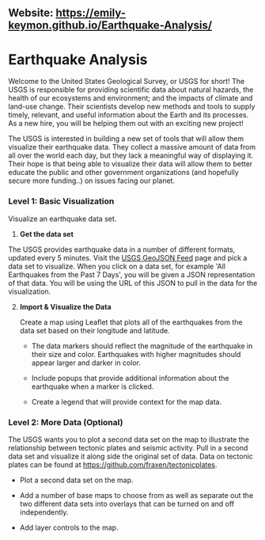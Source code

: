 ## Website:   https://emily-keymon.github.io/Earthquake-Analysis/

# Earthquake Analysis

Welcome to the United States Geological Survey, or USGS for short! The USGS is responsible for providing scientific data about natural hazards, the health of our ecosystems and environment; and the impacts of climate and land-use change. Their scientists develop new methods and tools to supply timely, relevant, and useful information about the Earth and its processes. As a new hire, you will be helping them out with an exciting new project!

The USGS is interested in building a new set of tools that will allow them visualize their earthquake data. They collect a massive amount of data from all over the world each day, but they lack a meaningful way of displaying it. Their hope is that being able to visualize their data will allow them to better educate the public and other government organizations (and hopefully secure more funding..) on issues facing our planet.


### Level 1: Basic Visualization
Visualize an earthquake data set.

1. **Get the data set**

 The USGS provides earthquake data in a number of different formats, updated every 5 minutes. Visit the [USGS GeoJSON Feed](http://earthquake.usgs.gov/earthquakes/feed/v1.0/geojson.php) page and pick a data set to visualize. When you click on a data set, for example 'All Earthquakes from the Past 7 Days', you will be given a JSON representation of that data. You will be using the URL of this JSON to pull in the data for the visualization.


2. **Import & Visualize the Data**

   Create a map using Leaflet that plots all of the earthquakes from the data set based on their longitude and latitude.

   * The data markers should reflect the magnitude of the earthquake in their size and color. Earthquakes with higher magnitudes should appear larger and darker in color.

   * Include popups that provide additional information about the earthquake when a marker is clicked.

   * Create a legend that will provide context for the map data.


### Level 2: More Data (Optional)

The USGS wants you to plot a second data set on the map to illustrate the relationship between tectonic plates and seismic activity. Pull in a second data set and visualize it along side the original set of data. Data on tectonic plates can be found at <https://github.com/fraxen/tectonicplates>.

* Plot a second data set on the map.

* Add a number of base maps to choose from as well as separate out the two different data sets into overlays that can be turned on and off independently.

* Add layer controls to the map.

